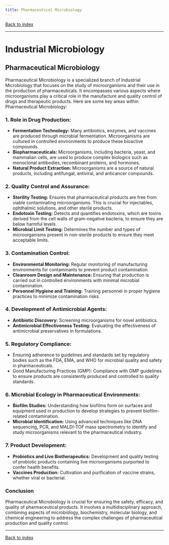 ```yaml
---
title: Pharmaceutical Microbiology
---
```


[Back to index](index.html)

---
# Industrial Microbiology
## Pharmaceutical Microbiology

Pharmaceutical Microbiology is a specialized branch of Industrial Microbiology that focuses on the study of microorganisms and their use in the production of pharmaceuticals. It encompasses various aspects where microorganisms play a critical role in the manufacture and quality control of drugs and therapeutic products. Here are some key areas within Pharmaceutical Microbiology:

### 1. **Role in Drug Production:**
   - **Fermentation Technology:** Many antibiotics, enzymes, and vaccines are produced through microbial fermentation. Microorganisms are cultured in controlled environments to produce these bioactive compounds.
   - **Biopharmaceuticals:** Microorganisms, including bacteria, yeast, and mammalian cells, are used to produce complex biologics such as monoclonal antibodies, recombinant proteins, and hormones.
   - **Natural Product Extraction:** Microorganisms are a source of natural products, including antifungal, antiviral, and anticancer compounds.

### 2. **Quality Control and Assurance:**
   - **Sterility Testing:** Ensures that pharmaceutical products are free from viable contaminating microorganisms. This is crucial for injectables, ophthalmic solutions, and other sterile products.
   - **Endotoxin Testing:** Detects and quantifies endotoxins, which are toxins derived from the cell walls of gram-negative bacteria, to ensure they are below harmful levels.
   - **Microbial Limit Testing:** Determines the number and types of microorganisms present in non-sterile products to ensure they meet acceptable limits.

### 3. **Contamination Control:**
   - **Environmental Monitoring:** Regular monitoring of manufacturing environments for contaminants to prevent product contamination.
   - **Cleanroom Design and Maintenance:** Ensuring that production is carried out in controlled environments with minimal microbial contamination.
   - **Personnel Hygiene and Training:** Training personnel in proper hygiene practices to minimize contamination risks.

### 4. **Development of Antimicrobial Agents:**
   - **Antibiotic Discovery:** Screening microorganisms for novel antibiotics.
   - **Antimicrobial Effectiveness Testing:** Evaluating the effectiveness of antimicrobial preservatives in formulations.

### 5. **Regulatory Compliance:**
   - Ensuring adherence to guidelines and standards set by regulatory bodies such as the FDA, EMA, and WHO for microbial quality and safety in pharmaceuticals.
   - Good Manufacturing Practices (GMP): Compliance with GMP guidelines to ensure products are consistently produced and controlled to quality standards.

### 6. **Microbial Ecology in Pharmaceutical Environments:**
   - **Biofilm Studies:** Understanding how biofilms form on surfaces and equipment used in production to develop strategies to prevent biofilm-related contamination.
   - **Microbial Identification:** Using advanced techniques like DNA sequencing, PCR, and MALDI-TOF mass spectrometry to identify and study microorganisms relevant to the pharmaceutical industry.

### 7. **Product Development:**
   - **Probiotics and Live Biotherapeutics:** Development and quality testing of probiotic products containing live microorganisms purported to confer health benefits.
   - **Vaccines Production:** Cultivation and purification of vaccine strains, whether viral or bacterial.

### Conclusion

Pharmaceutical Microbiology is crucial for ensuring the safety, efficacy, and quality of pharmaceutical products. It involves a multidisciplinary approach, combining aspects of microbiology, biochemistry, molecular biology, and chemical engineering to address the complex challenges of pharmaceutical production and quality control.

---
[Back to index](index.html)
